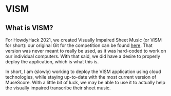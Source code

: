 # VISM

## What is VISM?

For HowdyHack 2021, we created Visually Impaired Sheet Music (or VISM for short): our original Git for the competition can be found [here](https://github.com/josefmun9902/VISM). That version was never meant to really be used, as it was hard-coded to work on our individual computers. With that said, we did have a desire to properly deploy the application, which is what this is.

In short, I am (slowly) working to deploy the VISM application using cloud technologies, while staying up-to-date with the most current version of MuseScore. With a little bit of luck, we may be able to use it to actually help the visually impaired transcribe their sheet music.